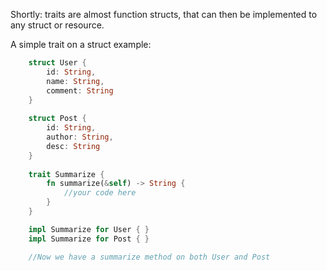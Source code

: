 Shortly: traits are almost function structs, that can then be implemented to any struct or resource.

A simple trait on a struct example:
```rust
	struct User {
		id: String,
		name: String,
		comment: String
	}
	
	struct Post {
		id: String,
		author: String,
		desc: String
	}
	
	trait Summarize {
		fn summarize(&self) -> String {
			//your code here
		}
	}

	impl Summarize for User { }
	impl Summarize for Post { }

	//Now we have a summarize method on both User and Post
```


